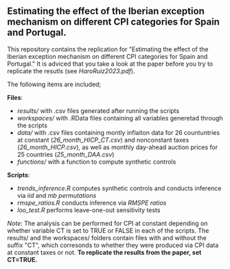 ## Estimating the effect of the Iberian exception mechanism on different CPI categories for Spain and Portugal.

This repository contains the replication for "Estimating the effect of the Iberian exception mechanism on different CPI categories for Spain and Portugal." It is adviced that you take a look at the paper before you try to replicate the resutls (see *HaroRuiz2023.pdf*). 

The following items are included;

**Files**: 
- *results/* with .csv files generated after running the scripts
- *workspaces/* with .RData files containing all variables generetad through the scripts
- *data/* with .csv files containing montly inflaiton data for 26 countuntries at constant (*26_month_HICP_CT.csv*) and nonconstant taxes (*26_month_HICP.csv*), as well as monthly day-ahead auction prices for 25 countries (*25_month_DAA.csv*)
- *functions/* with a function to compute synthetic controls
 
**Scripts**:
- *trends_inference.R* computes synthetic controls and conducts inference via *iid* and *mb permutations*
- *rmspe_ratios.R* conducts inference via *RMSPE ratios*
- *loo_test.R* performs leave-one-out sensitivity tests

*Note*: The analysis can be performed for CPI at constant depending on whether variable CT is set to TRUE or FALSE in each of the scripts. The results/ and the workspaces/ folders contain files with and without the suffix "CT", which corresonds to whether they were produced via CPI data at constant taxes or not. **To replicate the results from the paper, set CT=TRUE.**
      
